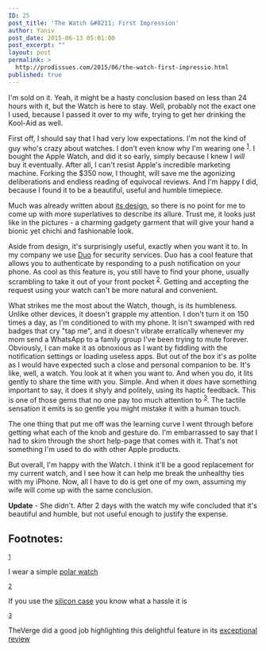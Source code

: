```yaml
---
ID: 25
post_title: 'The Watch &#8211; First Impression'
author: Yaniv
post_date: 2015-06-13 05:01:00
post_excerpt: ""
layout: post
permalink: >
  http://prodissues.com/2015/06/the-watch-first-impressio.html
published: true
---
```

<p> I'm sold on it. Yeah, it might be a hasty conclusion based on less than 24 hours with it, but the Watch is here to stay. Well, probably not the exact one I used, because I passed it over to my wife, trying to get her drinking the Kool-Aid as well. </p>

<!--more-->

<p> First off, I should say that I had very low expectations. I'm not the kind of guy who's crazy about watches. I don't even know why I'm wearing one <sup><a id="fnr.1" class="footref" href="#fn.1">1</a></sup>. I bought the Apple Watch, and did it so early, simply because I knew I <i>will</i> buy it eventually. After all, I can't resist Apple's incredible marketing machine. Forking the $350 now, I thought, will save me the agonizing deliberations and endless reading of equivocal reviews. And I'm happy I did, because I found it to be a beautiful, useful and humble timepiece. </p>

<p> Much was already written about <a href="http://9to5mac.com/2015/05/04/review-apple-watch-as-a-design-piece/">its design</a>, so there is no point for me to come up with more superlatives to describe its allure. Trust me, it looks just like in the pictures - a charming gadgety garment that will give your hand a bionic yet chichi and fashionable look. </p>

<p> Aside from design, it's surprisingly useful, exactly when you want it to. In my company we use <a href="https://www.duosecurity.com/">Duo</a> for security services. Duo has a cool feature that allows you to authenticate by responding to a push notification on your phone. As cool as this feature is, you still have to find your phone, usually scrambling to take it out of your front pocket <sup><a id="fnr.2" class="footref" href="#fn.2">2</a></sup>. Getting and accepting the request using your watch can't be more natural and convenient. </p>

<p> What strikes me the most about the Watch, though, is its humbleness. Unlike other devices, it doesn't grapple my attention. I don't turn it on 150 times a day, as I'm conditioned to with my phone. It isn't swamped with red badges that cry "tap me", and it doesn't vibrate erratically whenever my mom send a WhatsApp to a family group I've been trying to mute forever. Obviously, I can make it as obnoxious as I want by fiddling with the notification settings or loading useless apps. But out of the box it's as polite as I would have expected such a close and personal companion to be. It's like, well, a watch. You look at it when you want to. And when you do, it lits gently to share the time with you. Simple. And when it <i>does</i> have something important to say, it does it shyly and politely, using its haptic feedback. This is one of those gems that no one pay too much attention to <sup><a id="fnr.3" class="footref" href="#fn.3">3</a></sup>. The tactile sensation it emits is so gentle you might mistake it with a human touch. </p>

<p> The one thing that put me off was the learning curve I went through before getting what each of the knob and gesture do. I'm embarrassed to say that I had to skim through the short help-page that comes with it. That's not something I'm used to do with other Apple products. </p>

<p> But overall, I'm happy with the Watch. I think it'll be a good replacement for my current watch, and I see how it can help me break the unhealthy ties with my iPhone. Now, all I have to do is get one of my own, assuming my wife will come up with the same conclusion. </p>

<p> <b>Update</b> - She didn't. After 2 days with the watch my wife concluded that it's beautiful and humble, but not useful enough to justify the expense. </p>
<div id="footnotes">
<h2 class="footnotes">Footnotes: </h2>
<div id="text-footnotes">

<div class="footdef"><sup><a id="fn.1" class="footnum" href="#fnr.1">1</a></sup> <div class="footpara"><p class="footpara"> I wear a simple <a href="http://www.amazon.com/Polar-RS100-Heart-Monitor-Stopwatch/dp/B000FW3Z6O">polar watch</a> </p></div></div>

<div class="footdef"><sup><a id="fn.2" class="footnum" href="#fnr.2">2</a></sup> <div class="footpara"><p class="footpara"> If you use the <a href="http://store.apple.com/us/product/MGQF2ZM/A/iphone-6-silicone-case-black">silicon case</a> you know what a hassle it is </p></div></div>

<div class="footdef"><sup><a id="fn.3" class="footnum" href="#fnr.3">3</a></sup> <div class="footpara"><p class="footpara"> TheVerge did a good job highlighting this delightful feature in its <a href="http://www.theverge.com/a/apple-watch-review">exceptional review</a> </p></div></div>


</div>
</div>
